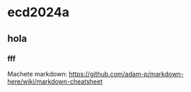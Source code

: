 # ecd2024a
## hola
### fff

Machete markdown:
https://github.com/adam-p/markdown-here/wiki/markdown-cheatsheet
